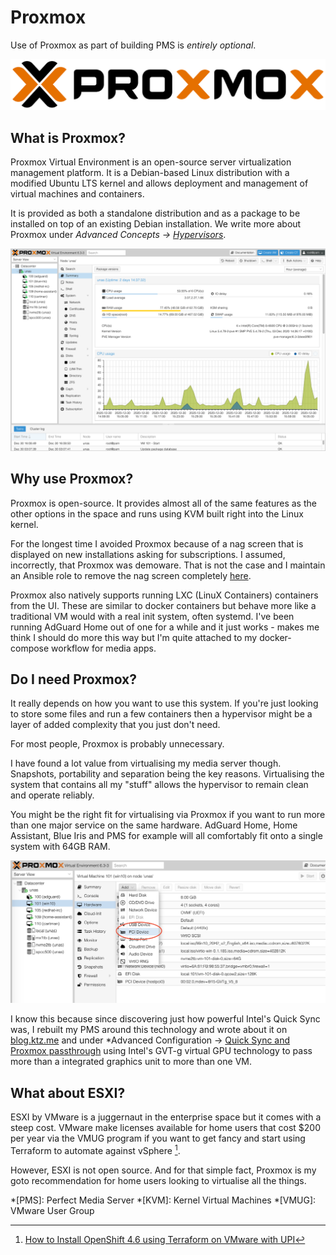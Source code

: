 # Proxmox

Use of Proxmox as part of building PMS is *entirely optional*.

![proxmox](../images/proxmox.svg)

## What is Proxmox?

Proxmox Virtual Environment is an open-source server virtualization management platform. It is a Debian-based Linux distribution with a modified Ubuntu LTS kernel and allows deployment and management of virtual machines and containers.

It is provided as both a standalone distribution and as a package to be installed on top of an existing Debian installation. We write more about Proxmox under *Advanced Concepts -> [Hypervisors](../concepts/hypervisors.md)*.

![proxmox-ui-ktz](../images/proxmox-ui-ktz.png)

## Why use Proxmox?

Proxmox is open-source. It provides almost all of the same features as the other options in the space and runs using KVM built right into the Linux kernel.

For the longest time I avoided Proxmox because of a nag screen that is displayed on new installations asking for subscriptions. I assumed, incorrectly, that Proxmox was demoware. That is not the case and I maintain an Ansible role to remove the nag screen completely [here](https://github.com/IronicBadger/ansible-role-proxmox-nag-removal).

Proxmox also natively supports running LXC (LinuX Containers) containers from the UI. These are similar to docker containers but behave more like a traditional VM would with a real init system, often systemd. I've been running AdGuard Home out of one for a while and it just works - makes me think I should do more this way but I'm quite attached to my docker-compose workflow for media apps.

## Do I need Proxmox?

It really depends on how you want to use this system. If you're just looking to store some files and run a few containers then a hypervisor might be a layer of added complexity that you just don't need. 

For most people, Proxmox is probably unnecessary.

I have found a lot value from virtualising my media server though. Snapshots, portability and separation being the key reasons. Virtualising the system that contains all my "stuff" allows the hypervisor to remain clean and operate reliably.

You might be the right fit for virtualising via Proxmox if you want to run more than one major service on the same hardware. AdGuard Home, Home Assistant, Blue Iris and PMS for example will all comfortably fit onto a single system with 64GB RAM. 

![proxmox-ui](../images/igpu-passthrough/image-5.png)

I know this because since discovering just how powerful Intel's Quick Sync was, I rebuilt my PMS around this technology and wrote about it on [blog.ktz.me](https://blog.ktz.me/passthrough-intel-igpu-with-gvt-g-to-a-vm-and-use-it-with-plex/) and under *Advanced Configuration -> [Quick Sync and Proxmox passthrough](../advanced/passthrough-igpu-gvtg/) using Intel's GVT-g virtual GPU technology to pass more than a integrated graphics unit to more than one VM.

## What about ESXI?

ESXI by VMware is a juggernaut in the enterprise space but it comes with a steep cost. VMware make licenses available for home users that cost $200 per year via the VMUG program if you want to get fancy and start using Terraform to automate against vSphere [^1].

However, ESXI is not open source. And for that simple fact, Proxmox is my goto recommendation for home users looking to virtualise all the things.

[^1]: [How to Install OpenShift 4.6 using Terraform on VMware with UPI](https://www.openshift.com/blog/how-to-install-openshift-4.6-on-vmware-with-upi)

*[PMS]: Perfect Media Server
*[KVM]: Kernel Virtual Machines
*[VMUG]: VMware User Group
